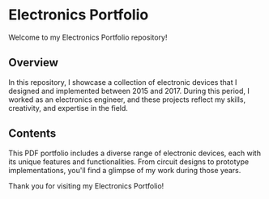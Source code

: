 # Electronics Portfolio
Welcome to my Electronics Portfolio repository!

## Overview
In this repository, I showcase a collection of electronic devices that I designed and implemented between 2015 and 2017. During this period, I worked as an electronics engineer, and these projects reflect my skills, creativity, and expertise in the field.

## Contents
This PDF portfolio includes a diverse range of electronic devices, each with its unique features and functionalities. From circuit designs to prototype implementations, you'll find a glimpse of my work during those years.

Thank you for visiting my Electronics Portfolio!
